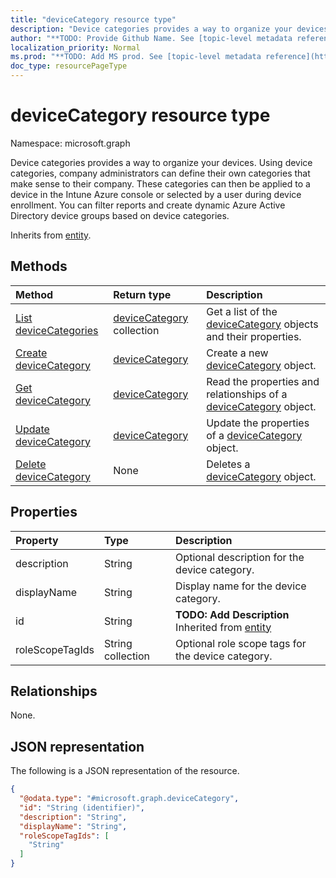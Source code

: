 ```yaml
---
title: "deviceCategory resource type"
description: "Device categories provides a way to organize your devices. Using device categories, company administrators can define their own categories that make sense to their company. These categories can then be applied to a device in the Intune Azure console or selected by a user during device enrollment. You can filter reports and create dynamic Azure Active Directory device groups based on device categories."
author: "**TODO: Provide Github Name. See [topic-level metadata reference](https://msgo.azurewebsites.net/add/document/guidelines/metadata.html#topic-level-metadata)**"
localization_priority: Normal
ms.prod: "**TODO: Add MS prod. See [topic-level metadata reference](https://msgo.azurewebsites.net/add/document/guidelines/metadata.html#topic-level-metadata)**"
doc_type: resourcePageType
---
```


# deviceCategory resource type

Namespace: microsoft.graph



Device categories provides a way to organize your devices. Using device categories, company administrators can define their own categories that make sense to their company. These categories can then be applied to a device in the Intune Azure console or selected by a user during device enrollment. You can filter reports and create dynamic Azure Active Directory device groups based on device categories.


Inherits from [entity](../resources/entity.md).

## Methods
|Method|Return type|Description|
|:---|:---|:---|
|[List deviceCategories](../api/devicecategory-list.md)|[deviceCategory](../resources/devicecategory.md) collection|Get a list of the [deviceCategory](../resources/devicecategory.md) objects and their properties.|
|[Create deviceCategory](../api/devicecategory-create.md)|[deviceCategory](../resources/devicecategory.md)|Create a new [deviceCategory](../resources/devicecategory.md) object.|
|[Get deviceCategory](../api/devicecategory-get.md)|[deviceCategory](../resources/devicecategory.md)|Read the properties and relationships of a [deviceCategory](../resources/devicecategory.md) object.|
|[Update deviceCategory](../api/devicecategory-update.md)|[deviceCategory](../resources/devicecategory.md)|Update the properties of a [deviceCategory](../resources/devicecategory.md) object.|
|[Delete deviceCategory](../api/devicecategory-delete.md)|None|Deletes a [deviceCategory](../resources/devicecategory.md) object.|

## Properties
|Property|Type|Description|
|:---|:---|:---|
|description|String|Optional description for the device category.|
|displayName|String|Display name for the device category.|
|id|String|**TODO: Add Description** Inherited from [entity](../resources/entity.md)|
|roleScopeTagIds|String collection|Optional role scope tags for the device category.|

## Relationships
None.

## JSON representation
The following is a JSON representation of the resource.
<!-- {
  "blockType": "resource",
  "keyProperty": "id",
  "@odata.type": "microsoft.graph.deviceCategory",
  "baseType": "microsoft.graph.entity",
  "openType": false
}
-->
``` json
{
  "@odata.type": "#microsoft.graph.deviceCategory",
  "id": "String (identifier)",
  "description": "String",
  "displayName": "String",
  "roleScopeTagIds": [
    "String"
  ]
}
```

